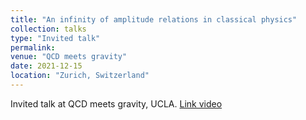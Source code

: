 ```yaml
---
title: "An infinity of amplitude relations in classical physics"
collection: talks
type: "Invited talk"
permalink: 
venue: "QCD meets gravity"
date: 2021-12-15
location: "Zurich, Switzerland"
---
```

Invited talk at QCD meets gravity, UCLA. [Link video](https://www.youtube.com/watch?v=KnxY-lWn9u0)